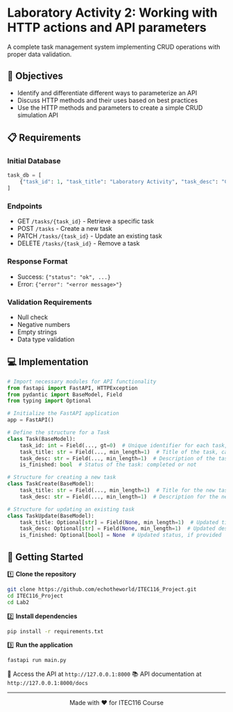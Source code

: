 # Laboratory Activity 2: Working with HTTP actions and API parameters

A complete task management system implementing CRUD operations with proper data validation.

## 🎯 Objectives

- Identify and differentiate different ways to parameterize an API
- Discuss HTTP methods and their uses based on best practices
- Use the HTTP methods and parameters to create a simple CRUD simulation API

## 📋 Requirements

### Initial Database
```python
task_db = [
    {"task_id": 1, "task_title": "Laboratory Activity", "task_desc": "Create Lab Act 2", "is_finished": False}
]
```

### Endpoints
- GET `/tasks/{task_id}` - Retrieve a specific task
- POST `/tasks` - Create a new task
- PATCH `/tasks/{task_id}` - Update an existing task
- DELETE `/tasks/{task_id}` - Remove a task

### Response Format
- Success: `{"status": "ok", ...}`
- Error: `{"error": "<error message>"}`

### Validation Requirements
- Null check
- Negative numbers
- Empty strings
- Data type validation

## 💻 Implementation

```python
# Import necessary modules for API functionality
from fastapi import FastAPI, HTTPException
from pydantic import BaseModel, Field
from typing import Optional

# Initialize the FastAPI application
app = FastAPI()

# Define the structure for a Task
class Task(BaseModel):
    task_id: int = Field(..., gt=0)  # Unique identifier for each task, must be positive
    task_title: str = Field(..., min_length=1)  # Title of the task, cannot be empty
    task_desc: str = Field(..., min_length=1)  # Description of the task, cannot be empty
    is_finished: bool  # Status of the task: completed or not

# Structure for creating a new task
class TaskCreate(BaseModel):
    task_title: str = Field(..., min_length=1)  # Title for the new task
    task_desc: str = Field(..., min_length=1)  # Description for the new task

# Structure for updating an existing task
class TaskUpdate(BaseModel):
    task_title: Optional[str] = Field(None, min_length=1)  # Updated title, if provided
    task_desc: Optional[str] = Field(None, min_length=1)  # Updated description, if provided
    is_finished: Optional[bool] = None  # Updated status, if provided
```

## 🚀 Getting Started

1️⃣ **Clone the repository**
```bash
git clone https://github.com/echotheworld/ITEC116_Project.git
cd ITEC116_Project
cd Lab2
```

2️⃣ **Install dependencies**
```bash
pip install -r requirements.txt
```

3️⃣ **Run the application**
```bash
fastapi run main.py
```

📍 Access the API at `http://127.0.0.1:8000`
📚 API documentation at `http://127.0.0.1:8000/docs`

---

<div align="center">
Made with ❤️ for ITEC116 Course
</div> 
